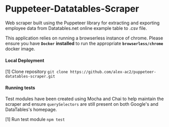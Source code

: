 # Puppeteer-Datatables-Scraper

Web scraper built using the Puppeteer library for extracting and exporting employee data from Datatables.net online example table to .csv file.

This application relies on running a browserless instance of chrome. Please ensure you have **`Docker`** **installed** to run the appropriate **`browserless/chrome`** docker image.        

#### Local Deployment
[1] Clone repository 
    ```
    git clone https://github.com/alex-ac2/puppeteer-datatables-scraper.git
    ```






#### Running tests

Test modules have been created using Mocha and Chai to help maintain the scraper and ensure `querySelectors` are still present on both Google's and DataTables's homepage.  

[1] Run test module 
    ```
    npm test
    ```
